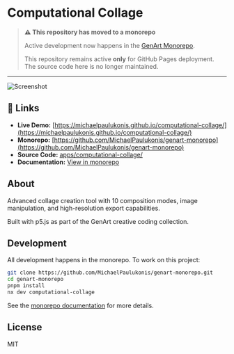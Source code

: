 # Computational Collage

> **⚠️ This repository has moved to a monorepo**
> 
> Active development now happens in the [GenArt Monorepo](https://github.com/MichaelPaulukonis/genart-monorepo).
> 
> This repository remains active **only** for GitHub Pages deployment. The source code here is no longer maintained.

---

![Screenshot](screenshot.png)

## 🔗 Links

- **Live Demo:** [https://michaelpaulukonis.github.io/computational-collage/](https://michaelpaulukonis.github.io/computational-collage/)
- **Monorepo:** [https://github.com/MichaelPaulukonis/genart-monorepo](https://github.com/MichaelPaulukonis/genart-monorepo)
- **Source Code:** [apps/computational-collage/](https://github.com/MichaelPaulukonis/genart-monorepo/tree/main/apps/computational-collage)
- **Documentation:** [View in monorepo](https://github.com/MichaelPaulukonis/genart-monorepo/tree/main/apps/computational-collage/README.md)

## About

Advanced collage creation tool with 10 composition modes, image manipulation, and high-resolution export capabilities.

Built with p5.js as part of the GenArt creative coding collection.

## Development

All development happens in the monorepo. To work on this project:

```bash
git clone https://github.com/MichaelPaulukonis/genart-monorepo.git
cd genart-monorepo
pnpm install
nx dev computational-collage
```

See the [monorepo documentation](https://github.com/MichaelPaulukonis/genart-monorepo) for more details.

## License

MIT
